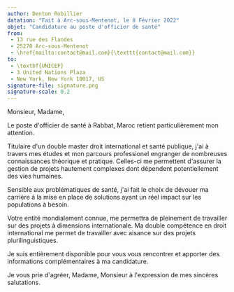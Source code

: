```yaml
---
author: Denton Robillier
datation: "Fait à Arc-sous-Mentenot, le 8 Février 2022"
objet: "Candidature au poste d'officier de santé"
from:
 - 13 rue des Flandes
 - 25270 Arc-sous-Mentenot
 - \href{mailto:contact@mail.com}{\texttt{contact@mail.com}}
to: 
 - \textbf{UNICEF}
 - 3 United Nations Plaza
 - New York, New York 10017, US
signature-file: signature.png
signature-scale: 0.2
---
```


Monsieur, Madame,

Le poste d'officier de santé à Rabbat, Maroc retient particulièrement mon attention.

Titulaire d'un double master droit international et santé publique, j'ai à travers mes études et mon parcours professionel engranger de nombreuses connaissances théorique et pratique. Celles-ci me permettent d'assurer la gestion de projets hautement complexes dont dépendent potentiellement des vies humaines.

Sensible aux problématiques de santé, j'ai fait le choix de dévouer ma carrière à la mise en place de solutions ayant un réel impact sur les populations à besoin.

Votre entité mondialement connue, me permettra de pleinement de travailler sur des projets à dimensions internationale. Ma double compétence en droit international me permet de travailler avec aisance sur des projets plurilinguistiques. 

Je suis entièrement disponible pour vous vous rencontrer et apporter des informations complémentaires à ma candidature.

Je vous prie d'agréer, Madame, Monsieur à l'expression de mes sincères salutations.